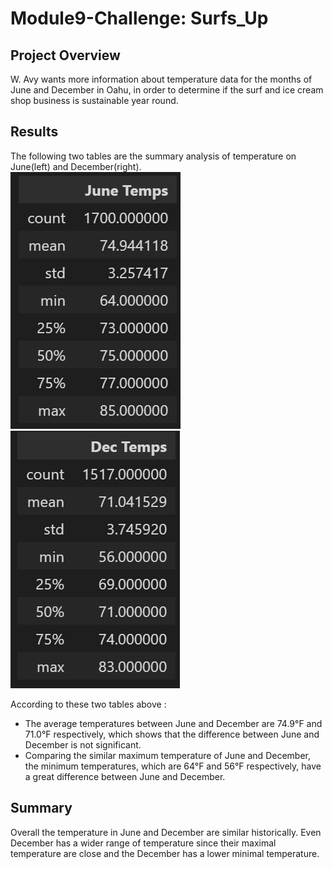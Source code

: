 # Module9-Challenge: Surfs_Up

## Project Overview 
W. Avy wants more information about temperature data for the months of June and December in Oahu, in order to determine if the surf and ice cream shop business is sustainable year round.
## Results
The following two tables are the summary analysis of temperature on June(left) and December(right).   
![June](https://github.com/cffhr99/Module9-Challenge/blob/main/images/june_df.PNG?raw=true)
![December](https://github.com/cffhr99/Module9-Challenge/blob/main/images/dec_df.PNG)  

According to these two tables above :
 - The average temperatures between June and December are 74.9&deg;F and 71.0&deg;F respectively, which shows that the difference between June and December is not significant.
 - Comparing the similar maximum temperature of June and December, the minimum temperatures, which are 64&deg;F and 56&deg;F respectively, have a great difference between June and December.

## Summary
Overall the temperature in June and December are similar historically. Even December has a wider range of temperature since their maximal temperature are close and the December has a lower minimal temperature.  

